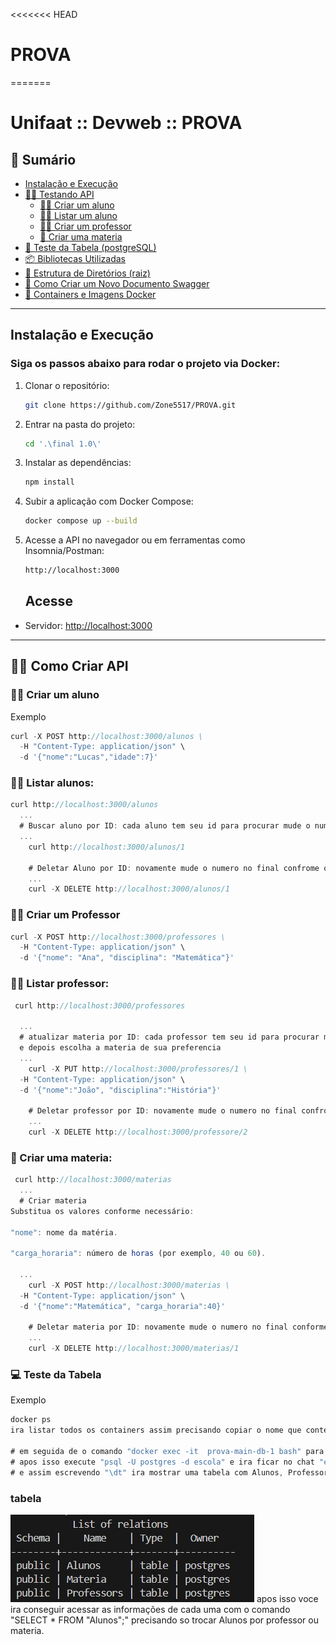 <<<<<<< HEAD
# PROVA
=======
# Unifaat :: Devweb :: PROVA <a name="Projeto de Sistema de Gerenciamento Escolar Infantil"></a>

## 📑 Sumário

- [Instalação e Execução](#instalacao-e-execucao)
- [👨‍🔬 Testando API](#Testando-API)
  - [👨‍🎓 Criar um aluno](#criar-aluno)
  - [👨‍🏫 Listar um aluno](#listar-aluno)
  - [👨‍🏫 Criar um professor](#criar-um-professor)
  - [📒 Criar uma materia](#criar-materia)
- [🧵 Teste da Tabela (postgreSQL)](#teste-tabela)
- [📦 Bibliotecas Utilizadas](#bibliotecas-utilizadas)
- [📁 Estrutura de Diretórios (raiz)](#estrutura-de-diretorios-raiz)
- [🧾 Como Criar um Novo Documento Swagger](#swagger)
- [🐳 Containers e Imagens Docker](#containers-e-imagens-docker)

---

## Instalação e Execução <a name="instalacao-e-execucao"></a>

### Siga os passos abaixo para rodar o projeto via Docker:

1. Clonar o repositório:

   ```sh
   git clone https://github.com/Zone5517/PROVA.git
   ```

2. Entrar na pasta do projeto:

   ```sh
   cd '.\final 1.0\'
   ```

3. Instalar as dependências:

   ```sh
   npm install
   ```

4. Subir a aplicação com Docker Compose:

   ```sh
   docker compose up --build
   ```

5. Acesse a API no navegador ou em ferramentas como Insomnia/Postman:

   ```sh
   http://localhost:3000
   ```

   ## Acesse <a name="Testando API"></a>

- Servidor: [http://localhost:3000](http://localhost:3000)

---

## 👨‍🔬 Como Criar API <a name="Testando-API"></a>

### 👨‍🎓 Criar um aluno <a name="criar-aluno"></a>

Exemplo
```js
curl -X POST http://localhost:3000/alunos \
  -H "Content-Type: application/json" \
  -d '{"nome":"Lucas","idade":7}'
```

### 👩‍🎓 Listar alunos: <a name="Listar-aluno"></a>

```js
curl http://localhost:3000/alunos
  ...
  # Buscar aluno por ID: cada aluno tem seu id para procurar mude o numero no final do comando /1
  ...
    curl http://localhost:3000/alunos/1 

    # Deletar Aluno por ID: novamente mude o numero no final confrome o id do aluno /1
    ...
    curl -X DELETE http://localhost:3000/alunos/1

```

### 👩‍🏫 Criar um Professor <a name="criar-um-professor"></a>
```js
curl -X POST http://localhost:3000/professores \
  -H "Content-Type: application/json" \
  -d '{"nome": "Ana", "disciplina": "Matemática"}'
```
### 👩‍🏫 Listar professor: <a name="Listar-aluno"></a>

```js
 curl http://localhost:3000/professores

  ...
  # atualizar materia por ID: cada professor tem seu id para procurar mude o numero no final do comando /1 
  e depois escolha a materia de sua preferencia
  ...
    curl -X PUT http://localhost:3000/professores/1 \
  -H "Content-Type: application/json" \
  -d '{"nome":"João", "disciplina":"História"}'

    # Deletar professor por ID: novamente mude o numero no final confrome o id do professor /1
    ...
    curl -X DELETE http://localhost:3000/professore/2
```

### 📒 Criar uma materia: <a name="Criar-materia"></a>

```js
 curl http://localhost:3000/materias
  ...
  # Criar materia  
Substitua os valores conforme necessário:

"nome": nome da matéria.

"carga_horaria": número de horas (por exemplo, 40 ou 60).

  ...
    curl -X POST http://localhost:3000/materias \
  -H "Content-Type: application/json" \
  -d '{"nome":"Matemática", "carga_horaria":40}'

    # Deletar materia por ID: novamente mude o numero no final conforme o id da materia /1
    ...
    curl -X DELETE http://localhost:3000/materias/1
```

  ### 💻 Teste da Tabela  <a name="teste-tabela"></a>
Exemplo
```js
docker ps 
ira listar todos os containers assim precisando copiar o nome que contenha a porta 5433:5432

# em seguida de o comando "docker exec -it  prova-main-db-1 bash" para se conectar a tabela
# apos isso execute "psql -U postgres -d escola" e ira ficar no chat "escola=#"
# e assim escrevendo "\dt" ira mostrar uma tabela com Alunos, Professores e Materia
```
   ### tabela
![Tabela](./tabela.jpeg)
apos isso voce ira conseguir acessar as informações de cada uma com o comando "SELECT * FROM "Alunos";"
precisando so trocar Alunos por professor ou materia.
